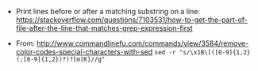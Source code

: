 

* Print lines before or after a matching substring on a line:
  https://stackoverflow.com/questions/7103531/how-to-get-the-part-of-file-after-the-line-that-matches-grep-expression-first



* From: http://www.commandlinefu.com/commands/view/3584/remove-color-codes-special-characters-with-sed
  `sed -r "s/\x1B\[([0-9]{1,2}(;[0-9]{1,2})?)?[m|K]//g"`
